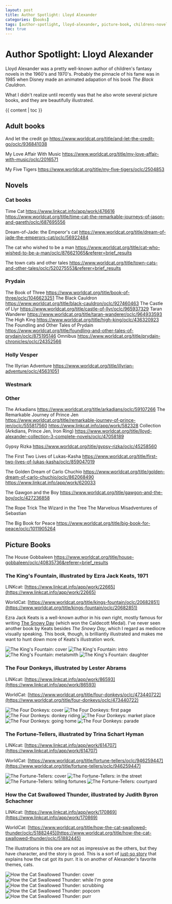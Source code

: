 ```yaml
---
layout: post
title: Author Spotlight: Lloyd Alexander
categories: [books]
tags: [author-spotlight, lloyd-alexander, picture-book, childrens-novel]
toc: true
---
```


# Author Spotlight: Lloyd Alexander

Lloyd Alexander was a pretty well-known author of children's fantasy novels in the 1960's and 1970's.
Probably the pinnacle of his fame was in 1985 when Disney
made an animated adapation of his book *The Black Cauldron*.

What I didn't realize until recently was that he also wrote several picture books, and they are beautifully illustrated.

{{ content | toc }}

## Adult books

And let the credit go
https://www.worldcat.org/title/and-let-the-credit-go/oclc/936841038

My Love Affair With Music
https://www.worldcat.org/title/my-love-affair-with-music/oclc/2016571

My Five Tigers
https://www.worldcat.org/title/my-five-tigers/oclc/2504853

## Novels

### Cat books

Time Cat
https://www.linkcat.info/app/work/476616
https://www.worldcat.org/title/time-cat-the-remarkable-journeys-of-jason-and-gareth/oclc/687695556

Dream-of-Jade: the Emperor's cat
https://www.worldcat.org/title/dream-of-jade-the-emperors-cat/oclc/56922484

The cat who wished to be a man
https://www.worldcat.org/title/cat-who-wished-to-be-a-man/oclc/876621065&referer=brief_results

The town cats and other tales
https://www.worldcat.org/title/town-cats-and-other-tales/oclc/520275553&referer=brief_results

### Prydain
The Book of Three https://www.worldcat.org/title/book-of-three/oclc/1046623251
The Black Cauldron https://www.worldcat.org/title/black-cauldron/oclc/927460463
The Castle of Llyr https://www.worldcat.org/title/castle-of-llyr/oclc/965937329
Taran Wanderer https://www.worldcat.org/title/taran-wanderer/oclc/964933593
The High King https://www.worldcat.org/title/high-king/oclc/436320923
The Foundling and Other Tales of Prydain https://www.worldcat.org/title/foundling-and-other-tales-of-prydain/oclc/875195146
Omnibus https://www.worldcat.org/title/prydain-chronicles/oclc/24352566

### Holly Vesper

The Illyrian Adventure https://www.worldcat.org/title/illyrian-adventure/oclc/45631051

### Westmark

### Other

The Arkadians
https://www.worldcat.org/title/arkadians/oclc/59107266
The Remarkable Journey of Prince Jen
https://www.worldcat.org/title/remarkable-journey-of-prince-jen/oclc/555817560
https://www.linkcat.info/app/work/582328
Collection (Arkdians, Prince Jen, Iron Ring) https://www.worldcat.org/title/lloyd-alexander-collection-3-complete-novels/oclc/47058189

Gypsy Rizka
https://www.worldcat.org/title/gypsy-rizka/oclc/45258560

The First Two Lives of Lukas-Kasha
https://www.worldcat.org/title/first-two-lives-of-lukas-kasha/oclc/859047019

The Golden Dream of Carlo Chuchio
https://www.worldcat.org/title/golden-dream-of-carlo-chuchio/oclc/862068490
https://www.linkcat.info/app/work/620033

The Gawgon and the Boy
https://www.worldcat.org/title/gawgon-and-the-boy/oclc/427236858

The Rope Trick
The Wizard in the Tree
The Marvelous Misadventures of Sebastian

The Big Book for Peace https://www.worldcat.org/title/big-book-for-peace/oclc/1011905264

## Picture Books

The House Gobbaleen
https://www.worldcat.org/title/house-gobbaleen/oclc/40835736&referer=brief_results

### The King's Fountain, illustrated by Ezra Jack Keats, 1971

LINKcat: [https://www.linkcat.info/app/work/22665](https://www.linkcat.info/app/work/22665)

WorldCat: [https://www.worldcat.org/title/kings-fountain/oclc/20682851](https://www.worldcat.org/title/kings-fountain/oclc/20682851)

Ezra Jack Keats is a well-known author in his own right, mostly famous for writing
[The Snowy Day](https://en.wikipedia.org/wiki/The_Snowy_Day) (which won the Caldecott Medal).
I've never seen another book by Keats besides *The Snowy Day*, which I regard as mediocre visually speaking.
This book, though, is brilliantly illustrated and makes me want to hunt down more of Keats's illustration work.

![The King's Fountain: cover](/assets/img/IMG_20220512_162016554.450w.jpg)
![The King's Fountain: intro](/assets/img/IMG_20220512_162036285.450w.jpg)
![The King's Fountain: metalsmith](/assets/img/IMG_20220512_162053583.450w.jpg)
![The King's Fountain: daughter](/assets/img/IMG_20220512_162102502.450w.jpg)

### The Four Donkeys, illustrated by Lester Abrams

LINKcat: [https://www.linkcat.info/app/work/86593](https://www.linkcat.info/app/work/86593)

WorldCat: [https://www.worldcat.org/title/four-donkeys/oclc/473440722](https://www.worldcat.org/title/four-donkeys/oclc/473440722)

![The Four Donkeys: cover](/assets/img/IMG_20220512_161056676.450w.jpg)
![The Four Donkeys: first page](/assets/img/IMG_20220512_161113218.450w.jpg)
![The Four Donkeys: donkey riding](/assets/img/IMG_20220512_161134129.450w.jpg)
![The Four Donkeys: market place](/assets/img/IMG_20220512_161147270.450w.jpg)
![The Four Donkeys: going home](/assets/img/IMG_20220512_161159965.450w.jpg)
![The Four Donkeys: parade](/assets/img/IMG_20220512_161220161.450w.jpg)

### The Fortune-Tellers, illustrated by Trina Schart Hyman

LINKcat: [https://www.linkcat.info/app/work/614707](https://www.linkcat.info/app/work/614707)

WorldCat: [https://www.worldcat.org/title/fortune-tellers/oclc/946259447](https://www.worldcat.org/title/fortune-tellers/oclc/946259447)

![The Fortune-Tellers: cover](/assets/img/IMG_20220512_170332745.450w.jpg)
![The Fortune-Tellers: in the street](/assets/img/IMG_20220512_170344807.450w.jpg)
![The Fortune-Tellers: telling fortunes](/assets/img/IMG_20220512_170359538.450w.jpg)
![The Fortune-Tellers: courtyard](/assets/img/IMG_20220512_170411819.450w.jpg)

### How the Cat Swallowed Thunder, illustrated by Judith Byron Schachner

LINKcat: [https://www.linkcat.info/app/work/170869](https://www.linkcat.info/app/work/170869)

WorldCat: [https://www.worldcat.org/title/how-the-cat-swallowed-thunder/oclc/51882445](https://www.worldcat.org/title/how-the-cat-swallowed-thunder/oclc/51882445)

The illustrations in this one are not as impressive as the others, but they have character, and the story is good.
This is a sort of [just-so story](https://en.wikipedia.org/wiki/Just_So_Stories) that explains how the cat got its purr.
It is on another of Alexander's favorite themes, cats.

![How the Cat Swallowed Thunder: cover](/assets/img/IMG_20220512_170200818.450w.jpg)
![How the Cat Swallowed Thunder: while I'm gone](/assets/img/IMG_20220512_170239998.450w.jpg)
![How the Cat Swallowed Thunder: scrubbing](/assets/img/IMG_20220512_170253907.450w.jpg)
![How the Cat Swallowed Thunder: popcorn](/assets/img/IMG_20220512_170304081.450w.jpg)
![How the Cat Swallowed Thunder: purr](/assets/img/IMG_20220512_170312424.450w.jpg)


